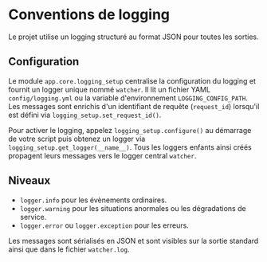 # Conventions de logging

Le projet utilise un logging structuré au format JSON pour toutes les sorties.

## Configuration

Le module `app.core.logging_setup` centralise la configuration du logging et
fournit un logger unique nommé ``watcher``.  Il lit un fichier YAML
`config/logging.yml` ou la variable d'environnement `LOGGING_CONFIG_PATH`. Les
messages sont enrichis d'un identifiant de requête (`request_id`) lorsqu'il est
défini via `logging_setup.set_request_id()`.

Pour activer le logging, appelez `logging_setup.configure()` au démarrage de
votre script puis obtenez un logger via `logging_setup.get_logger(__name__)`.
Tous les loggers enfants ainsi créés propagent leurs messages vers le logger
central ``watcher``.

## Niveaux

- `logger.info` pour les évènements ordinaires.
- `logger.warning` pour les situations anormales ou les dégradations de
  service.
- `logger.error` ou `logger.exception` pour les erreurs.

Les messages sont sérialisés en JSON et sont visibles sur la sortie standard
ainsi que dans le fichier `watcher.log`.
